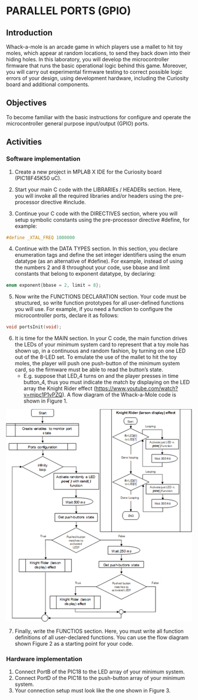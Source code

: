 # PARALLEL PORTS (GPIO)
## Introduction
Whack-a-mole is an arcade game in which players use a mallet to hit toy moles, which appear at random locations, to send they back down into their hiding holes. In this laboratory, you will develop the microcontroller firmware that runs the basic operational logic behind this game. Moreover, you will carry out experimental firmware testing to correct possible logic errors of your design, using development hardware, including the Curiosity board and additional components. 

## Objectives
To become familiar with the basic instructions for configure and operate the microcontroller general purpose input/output (GPIO) ports.

## Activities
### Software implementation
1. Create a new project in MPLAB X IDE for the Curiosity board (PIC18F45K50 uC).

2. Start your main C code with the LIBRARIEs / HEADERs section. Here, you will invoke all the required libraries and/or headers using the pre-processor directive #include.

3. Continue your C code with the DIRECTIVES section, where you will setup symbolic constants using the pre-processor directive #define, for example:
```c
#define _XTAL_FREQ 1000000
``` 

4. Continue with the DATA TYPES section. In this section, you declare enumeration tags and define the set integer identifiers using the enum datatype (as an alternative of #define). For example, instead of using the numbers 2 and 8 throughout your code, use bbase and limit constants that belong to exponent datatype, by declaring:
```c
enum exponent{bbase = 2, limit = 8};
```

5. Now write the FUNCTIONS DECLARATION section. Your code must be structured, so write function prototypes for all user-defined functions you will use. For example, if you need a function to configure the microcontroller ports, declare it as follows:
```c
void portsInit(void);
```

6. It is time for the MAIN section. In your C code, the main function drives the LEDs of your minimum system card to represent that a toy mole has shown up, in a continuous and random fashion, by turning on one LED out of the 8-LED set. To emulate the use of the mallet to hit the toy moles, the player will push one push-button of the minimum system card, so the firmware must be able to read the button’s state. 
    -  E.g. suppose that LED_4 turns on and the player presses in time button_4, thus you must indicate the match by displaying on the LED array the Knight Rider effect (https://www.youtube.com/watch?v=mjpc1P1vPZQ). A flow diagram of the Whack-a-Mole code is shown in Figure 1.

![Figure 1](img/fig01.png)

7. Finally, write the FUNCTIOS section. Here, you must write all function definitions of all user-declared functions. You can use the flow diagram shown Figure 2 as a starting point for your code.

### Hardware implementation
1. Connect PortB of the PIC18 to the LED array of your minimum system. 
2. Connect PortD of the PIC18 to the push-button array of your minimum system.
3. Your connection setup must look like the one shown in Figure 3.
